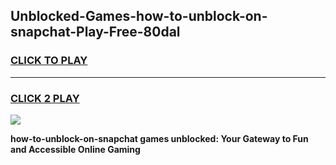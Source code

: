 
## Unblocked-Games-how-to-unblock-on-snapchat-Play-Free-80dal
<h3>
<a href="https://premium76.site?title=how-to-unblock-on-snapchat&ref=10A">CLICK TO PLAY</a></h3>
<hr>

<h3>
<a href="https://premium76.site?title=how-to-unblock-on-snapchat&ref=10A">CLICK 2 PLAY</a>
  
</h3>

<a href="https://premium76.site?title=how-to-unblock-on-snapchat&ref=10A"><img src="https://clearcache.store/games.png"></a>


**how-to-unblock-on-snapchat games unblocked: Your Gateway to Fun and Accessible Online Gaming**
